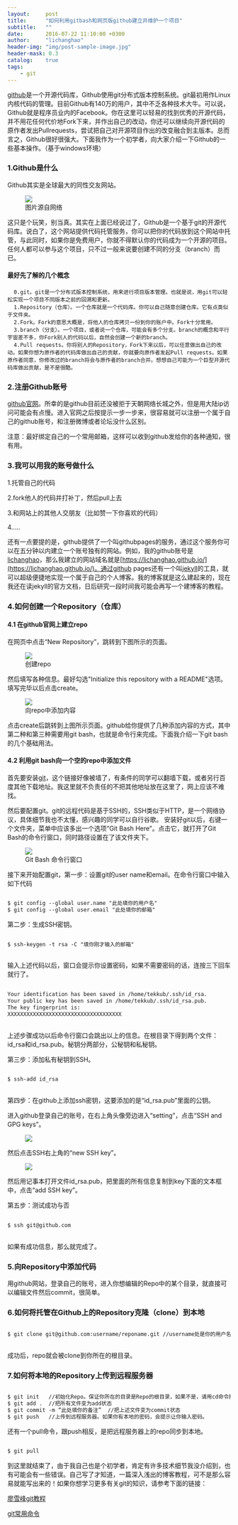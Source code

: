 ```yaml
---
layout:     post
title:      "如何利用gitbash和网页版github建立并维护一个项目"
subtitle:   ""
date:       2016-07-22 11:10:00 +0300
author:     "lichanghao"
header-img: "img/post-sample-image.jpg"
header-mask: 0.3
catalog:    true
tags:
    - git
---
```


[github](https://en.wikipedia.org/wiki/GitHub)是一个开源代码库，Github使用git分布式版本控制系统。git最初用作Linux内核代码的管理。目前Github有140万的用户，其中不乏各种技术大牛。可以说，Github就是程序员业内的Facebook。你在这里可以轻易的找到优秀的开源代码，并不用花任何代价地Fork下来，并作出自己的改动，你还可以继续向开源代码的原作者发出Pullrequests，尝试把自己对开源项目作出的改变融合到主版本。总而言之，Github很好很强大。下面我作为一个初学者，向大家介绍一下Github的一些基本操作。（基于windows环境）

### 1.Github是什么
   Github其实是全球最大的同性交友网站。

<figure>
<img src="{{ site.github.url }}/img/Github1.PNG" />
<figcaption>图片源自网络</figcaption>
</figure>

   这只是个玩笑，别当真。其实在上面已经说过了，Github是一个基于git的开源代码库。说白了，这个网站提供代码托管服务，你可以把你的代码放到这个网站中托管，与此同时，如果你是免费用户，你就不得默认你的代码成为一个开源的项目。任何人都可以参与这个项目，只不过一般来说要创建不同的分支（branch）而已。
   
   
#### 最好先了解的几个概念


      0.git。git是一个分布式版本控制系统，用来进行项目版本管理。也就是说，用git可以轻松实现一个项目不同版本之前的回溯和更新。
      1.Repository（仓库）。一个仓库就是一个代码库。你可以自己随意创建仓库。它有点类似于文件夹。
      2.Fork。Fork的意思大概是，将他人的仓库拷贝一份到你的账户中。Fork十分常用。
      3.branch（分支）。一个项目，或者说一个仓库，可能会有多个分支。branch的概念和平行宇宙差不多，你Fork别人的代码以后，自然会创建一个新的branch。
      4.Pull requests。你将别人的Repository，Fork下来以后，可以任意做出自己的改动。如果你想为原作者的代码库做出自己的贡献，你就要向原作者发起Pull requests。如果原作者同意，你修改过的branch将会与原作者的branch合并。想想自己可能为一个巨型开源代码库做出贡献，是不是很酷。
  
 
### 2.注册Github账号

   [github官网](https://github.com/)。所幸的是github目前还没被拒于天朝网络长城之外，但是用大陆ip访问可能会有点慢。进入官网之后按提示一步一步来，很容易就可以注册一个属于自己的github账号，和注册微博或者论坛没什么区别。
   
   注意：最好绑定自己的一个常用邮箱，这样可以收到github发给你的各种通知，很有用。


### 3.我可以用我的账号做什么

1.托管自己的代码

2.fork他人的代码并打补丁，然后pull上去

3.和网站上的其他人交朋友（比如赞一下你喜欢的代码）

4.....
   
   还有一点要提的是，github提供了一个叫githubpages的服务，通过这个服务你可以在五分钟以内建立一个账号独有的网站。例如，我的github账号是[lichanghao](https://github.com/lichanghao)，那么我建立的网站域名就是[https://lichanghao.github.io/](https://lichanghao.github.io/)。通过github pages还有一个叫[jekyll](http://jekyll.bootcss.com/)的工具，就可以超级便捷地实现一个属于自己的个人博客。我的博客就是这么建起来的，现在我还在读jekyll的官方文档，日后研究一段时间我可能会再写一个建博客的教程。


### 4.如何创建一个Repository（仓库）


#### 4.1 在github官网上建立repo

   在网页中点击“New Repository”，跳转到下图所示的页面。
<figure>
<img src="{{ site.github.url }}/img/github2.jpg" />
<figcaption>创建repo</figcaption>
</figure>
   然后填写各种信息。最好勾选"Initialize this repository with a README"选项。填写完毕以后点击create。
<figure>
<img src="{{ site.github.url }}/img/github3.png" />
<figcaption>向repo中添加内容</figcaption>
</figure>
   点击create后跳转到上图所示页面。github给你提供了几种添加内容的方式，其中第二种和第三种需要用git bash，也就是命令行来完成。下面我介绍一下git bash的几个基础用法。
   
#### 4.2 利用git bash向一个空的repo中添加文件   

   首先要安装[git](http://code.google.com/p/msysgit/)，这个链接好像被墙了，有条件的同学可以翻墙下载，或者另行百度其他下载地址。我这里就不负责任的不把其他地址放在这里了，网上应该不难找。
   
   然后要配置git。git的远程代码是基于SSH的，SSH类似于HTTP，是一个网络协议，具体细节我也不太懂，感兴趣的同学可以自行谷歌。
   安装好git以后，右键一个文件夹，菜单中应该多出一个选项“Git Bash Here”。点击它，就打开了Git Bash的命令行窗口，同时路径设置在了该文件夹下。
<figure>
<img src="{{ site.github.url }}/img/github4.png" />
<figcaption>Git Bash 命令行窗口</figcaption>
</figure>
   接下来开始配置git，第一步：设置git的user name和email。在命令行窗口中输入如下代码
   
   
```html

$ git config --global user.name "此处填你的用户名"
$ git config --global user.email "此处填你的邮箱"

```
   
   第二步：生成SSH密钥。

```html
 
$ ssh-keygen -t rsa -C "填你刚才输入的邮箱"
 
```

   输入上述代码以后，窗口会提示你设置密码，如果不需要密码的话，连按三下回车就行了。
   
   
```html  
 
Your identification has been saved in /home/tekkub/.ssh/id_rsa.  
Your public key has been saved in /home/tekkub/.ssh/id_rsa.pub.  
The key fingerprint is:  
XXXXXXXXXXXXXXXXXXXXXXXXXXXXXXXXXXXX
    
```


   上述步骤成功以后命令行窗口会跳出以上的信息。在根目录下得到两个文件：id_rsa和id_rsa.pub。秘钥分两部分，公秘钥和私秘钥。
   
   第三步：添加私有秘钥到SSH。
   
   
```html   
 
$ ssh-add id_rsa
   
```
   
   
   第四步：在github上添加ssh密钥，这要添加的是“id_rsa.pub”里面的公钥。
   
   进入github登录自己的账号，在右上角头像旁边进入“setting”，点击“SSH and GPG keys”。
<figure>
<img src="{{ site.github.url }}/img/github5.png" />
<figcaption> </figcaption>
</figure>
   然后点击SSH右上角的“new SSH key”。
<figure>
<img src="{{ site.github.url }}/img/github6.png" />
<figcaption> </figcaption>
</figure>

   然后用记事本打开文件id_rsa.pub，把里面的所有信息复制到key下面的文本框中，点击“add SSH key”。

   第五步：测试成功与否
   
   
```html   
 
$ ssh git@github.com
   
```
 
 
   如果有成功信息，那么就完成了。
   
   
### 5.向Repository中添加代码

   用github网站，登录自己的账号，进入你想编辑的Repo中的某个目录，就直接可以编辑文件然后commit，很简单。

### 6.如何将托管在Github上的Repository克隆（clone）到本地

   
```html   
 
$ git clone git@github.com:username/reponame.git //username处是你的用户名，reponame处是你想要clone到本地的repo名字
   
```
成功后，repo就会被clone到你所在的根目录。


### 7.如何将本地的Repository上传到远程服务器


```html

$ git init   //初始化Repo。保证你所在的目录是Repo的根目录，如果不是，请用cd命令找到repo的根目录
$ git add .  //把所有文件变为add状态
$ git commit -m “此处填你的备注”  //把上述文件变为commit状态 
$ git push   //上传到远程服务器。如果你有本地的密码，会提示让你输入密码。

```
还有一个pull命令，跟push相反，是把远程服务器上的repo同步到本地。

```html

$ git pull   

```

到这里就结束了，由于我自己也是个初学者，肯定有许多技术细节我没介绍到，也有可能会有一些错误。自己写了才知道，一篇深入浅出的博客教程，可不是那么容易就能写出来的！如果你想学习更多有关git的知识，请参考下面的链接：

[廖雪峰git教程](http://www.liaoxuefeng.com/wiki/0013739516305929606dd18361248578c67b8067c8c017b000/)

[git常用命令](http://justcoding.iteye.com/blog/1830388)





